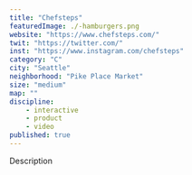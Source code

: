 ```yaml
---
title: "Chefsteps"
featuredImage: ./-hamburgers.png
website: "https://www.chefsteps.com/"
twit: "https://twitter.com/"
inst: "https://www.instagram.com/chefsteps"
category: "C"
city: "Seattle"
neighborhood: "Pike Place Market"
size: "medium"
map: ""
discipline:
    - interactive
    - product
    - video
published: true
---
```


Description